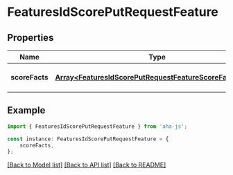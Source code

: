 # FeaturesIdScorePutRequestFeature


## Properties

Name | Type | Description | Notes
------------ | ------------- | ------------- | -------------
**scoreFacts** | [**Array&lt;FeaturesIdScorePutRequestFeatureScoreFactsInner&gt;**](FeaturesIdScorePutRequestFeatureScoreFactsInner.md) | Array of score facts to update | [optional] [default to undefined]

## Example

```typescript
import { FeaturesIdScorePutRequestFeature } from 'aha-js';

const instance: FeaturesIdScorePutRequestFeature = {
    scoreFacts,
};
```

[[Back to Model list]](../README.md#documentation-for-models) [[Back to API list]](../README.md#documentation-for-api-endpoints) [[Back to README]](../README.md)
